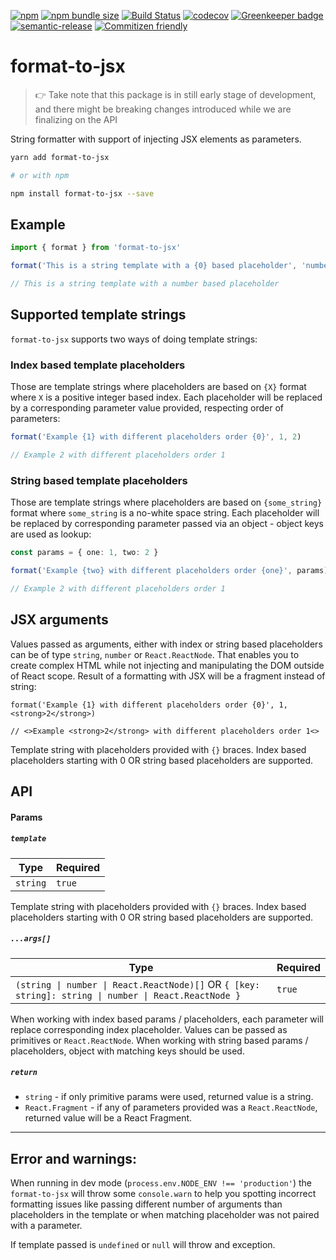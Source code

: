 [![npm](https://img.shields.io/npm/v/format-to-jsx.svg)](https://www.npmjs.com/package/format-to-jsx)
[![npm bundle size](https://img.shields.io/bundlephobia/minzip/format-to-jsx.svg)](https://bundlephobia.com/result?p=format-to-jsx)
[![Build Status](https://travis-ci.org/matmalkowski/react-handyman.svg?branch=master)](https://travis-ci.org/matmalkowski/react-handyman)
[![codecov](https://codecov.io/gh/matmalkowski/react-handyman/branch/master/graph/badge.svg)](https://codecov.io/gh/matmalkowski/react-handyman)
[![Greenkeeper badge](https://badges.greenkeeper.io/matmalkowski/react-handyman.svg)](https://greenkeeper.io/)
[![semantic-release](https://img.shields.io/badge/%20%20%F0%9F%93%A6%F0%9F%9A%80-semantic--release-e10079.svg)](https://github.com/semantic-release/semantic-release)
[![Commitizen friendly](https://img.shields.io/badge/commitizen-friendly-brightgreen.svg)](http://commitizen.github.io/cz-cli/)

# format-to-jsx

> 👉 Take note that this package is in still early stage of development, and there might be breaking changes introduced while we are finalizing on the API

String formatter with support of injecting JSX elements as parameters.

```bash
yarn add format-to-jsx

# or with npm

npm install format-to-jsx --save
```

## Example

```ts
import { format } from 'format-to-jsx'

format('This is a string template with a {0} based placeholder', 'number')

// This is a string template with a number based placeholder
```

## Supported template strings

`format-to-jsx` supports two ways of doing template strings:

### Index based template placeholders

Those are template strings where placeholders are based on `{X}` format where `X` is a positive integer based index. Each placeholder will be replaced by a corresponding parameter value provided, respecting order of parameters:

```ts
format('Example {1} with different placeholders order {0}', 1, 2)

// Example 2 with different placeholders order 1
```

### String based template placeholders

Those are template strings where placeholders are based on `{some_string}` format where `some_string` is a no-white space string. Each placeholder will be replaced by corresponding parameter passed via an object - object keys are used as lookup:

```ts
const params = { one: 1, two: 2 }

format('Example {two} with different placeholders order {one}', params)

// Example 2 with different placeholders order 1
```

## JSX arguments

Values passed as arguments, either with index or string based placeholders can be of type `string`, `number` or `React.ReactNode`. That enables you to create complex HTML while not injecting and manipulating the DOM outside of React scope. Result of a formatting with JSX will be a fragment instead of string:

```tsx
format('Example {1} with different placeholders order {0}', 1, <strong>2</strong>)

// <>Example <strong>2</strong> with different placeholders order 1<>
```

Template string with placeholders provided with `{}` braces. Index based placeholders starting with 0 OR string based placeholders are supported.

## API

#### Params

##### `template`

| Type     | Required |
| -------- | -------- |
| `string` | `true`   |

Template string with placeholders provided with `{}` braces. Index based placeholders starting with 0 OR string based placeholders are supported.

##### `...args[]`

| Type                                                                                                  | Required |
| ----------------------------------------------------------------------------------------------------- | -------- |
| `(string \| number \| React.ReactNode)[]` OR `{ [key: string]: string \| number \| React.ReactNode }` | `true`   |

When working with index based params / placeholders, each parameter will replace corresponding index placeholder. Values can be passed as primitives or `React.ReactNode`.
When working with string based params / placeholders, object with matching keys should be used.

##### `return`

- `string` - if only primitive params were used, returned value is a string.
- `React.Fragment` - if any of parameters provided was a `React.ReactNode`, returned value will be a React Fragment.

---

## Error and warnings:

When running in dev mode (`process.env.NODE_ENV !== 'production'`) the `format-to-jsx` will throw some `console.warn` to help you spotting incorrect formatting issues like passing different number of arguments than placeholders in the template or when matching placeholder was not paired with a parameter.

If template passed is `undefined` or `null` will throw and exception.
